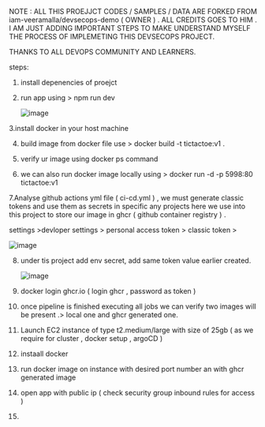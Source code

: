 
NOTE : ALL THIS PROEJJCT CODES / SAMPLES / DATA ARE FORKED FROM   iam-veeramalla/devsecops-demo ( OWNER ) . ALL CREDITS GOES TO HIM . I AM JUST ADDING IMPORTANT STEPS TO MAKE UNDERSTAND MYSELF THE  PROCESS OF IMPLEMETING THIS DEVSECOPS PROJECT. 

THANKS TO ALL DEVOPS COMMUNITY AND LEARNERS.

steps: 


1. install depenencies of proejct

2. run app using > npm run dev

   ![image](https://github.com/user-attachments/assets/31b5f001-bb9b-41b4-b107-5ae1fb9171fd)



3.install docker in your host machine 


4. build image from docker file use > docker build -t tictactoe:v1 .

5. verify ur image using docker ps command

6. we can also run docker image locally using > docker run -d -p 5998:80 tictactoe:v1

7.Analyse github actions yml file ( ci-cd.yml ) , we must generate classic tokens and use them as secrets in specific any  projects 
here we use into this project to store our image in ghcr ( github container registry ) .


settings >devloper settings >  personal access token > classic token > 

![image](https://github.com/user-attachments/assets/86f9832b-8d1e-42b3-b69e-2be042e75e99)


8. under tis project add env secret, add same token value earlier created.

   ![image](https://github.com/user-attachments/assets/d23d58b0-9500-4aab-b31f-1a93ece12280)


9. docker login ghcr.io  ( login ghcr , password as token )

10. once pipeline is finished executing all jobs we can verify two images will be present .> local one and ghcr generated one.

11. Launch EC2 instance of type t2.medium/large with size of 25gb ( as we require for cluster , docker setup , argoCD )

12. instaall docker

13. run docker image on instance with desired port number an with ghcr generated image

14. open app with public ip ( check security group inbound rules for access )

15. 
